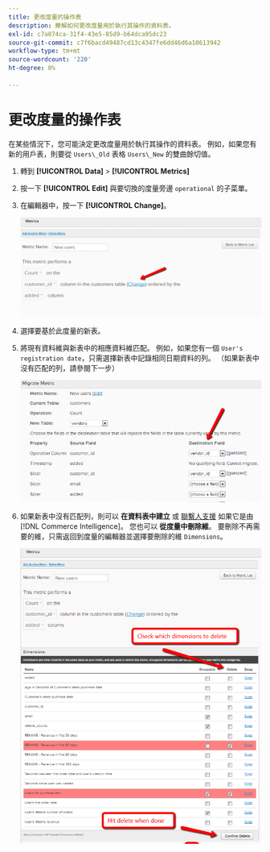 ```yaml
---
title: 更改度量的操作表
description: 瞭解如何更改度量用於執行其操作的資料表。
exl-id: c7a074ca-31f4-43e5-85d9-b64dca95dc23
source-git-commit: c7f6bacd49487cd13c4347fe6dd46d6a10613942
workflow-type: tm+mt
source-wordcount: '220'
ht-degree: 0%

---
```


# 更改度量的操作表

在某些情況下，您可能決定更改度量用於執行其操作的資料表。 例如，如果您有新的用戶表，則要從  `Users\_Old` 表格 `Users\_New` 的雙曲餘切值。

1. 轉到 **[!UICONTROL Data]** > **[!UICONTROL Metrics]**
1. 按一下 **[!UICONTROL Edit]** 與要切換的度量旁邊 `operational` 的子菜單。
1. 在編輯器中，按一下 **[!UICONTROL Change]**。

   ![](../../assets/change-metrics-1.png)
1. 選擇要基於此度量的新表。
1. 將現有資料維與新表中的相應資料維匹配。 例如，如果您有一個 `User's registration date`，只需選擇新表中記錄相同日期資料的列。 （如果新表中沒有匹配的列，請參閱下一步）

   ![](../../assets/change-metrics-2.png)

1. 如果新表中沒有匹配列，則可以 **在資料表中建立** 或 [聯繫人支援](https://experienceleague.adobe.com/docs/commerce-knowledge-base/kb/troubleshooting/miscellaneous/mbi-service-policies.html) 如果它是由 [!DNL Commerce Intelligence]。 您也可以 **從度量中刪除維**。 要刪除不再需要的維，只需返回到度量的編輯器並選擇要刪除的維 `Dimensions`。

   ![](../../assets/change-metrics-3.png)
